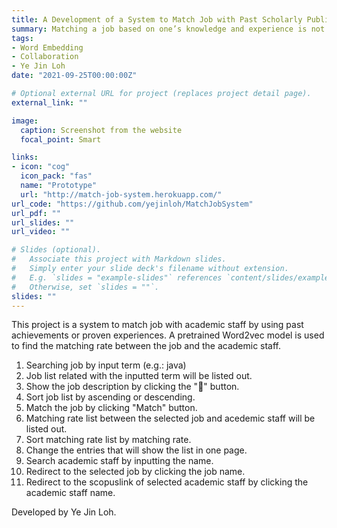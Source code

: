```yaml
---
title: A Development of a System to Match Job with Past Scholarly Publications
summary: Matching a job based on one’s knowledge and experience is not a straightforward task. However, the degree of  difficulty for finding a job that suit each other is increasing dramatically over years. Therefore, a project is proposed to develop a system to match job with past achievements or proven experiences. This project is to provide an automated platform in matching jobs with past achievements or proven experiences to find right job candidates.
tags: 
- Word Embedding
- Collaboration
- Ye Jin Loh
date: "2021-09-25T00:00:00Z"

# Optional external URL for project (replaces project detail page).
external_link: ""

image:
  caption: Screenshot from the website
  focal_point: Smart

links:
- icon: "cog"
  icon_pack: "fas"
  name: "Prototype"
  url: "http://match-job-system.herokuapp.com/"
url_code: "https://github.com/yejinloh/MatchJobSystem"
url_pdf: ""
url_slides: ""
url_video: ""

# Slides (optional).
#   Associate this project with Markdown slides.
#   Simply enter your slide deck's filename without extension.
#   E.g. `slides = "example-slides"` references `content/slides/example-slides.md`.
#   Otherwise, set `slides = ""`.
slides: ""
---
```


This project is a system to match job with academic staff by using past achievements or proven experiences. A pretrained Word2vec model is used to find the matching rate between the job and the academic staff.

1. Searching job by input term (e.g.: java)
2. Job list related with the inputted term will be listed out.
3. Show the job description by clicking the "🔽" button.
4. Sort job list by ascending or descending.
5. Match the job by clicking "Match" button.
6. Matching rate list between the selected job and acedemic staff will be listed out.
7. Sort matching rate list by matching rate.
8. Change the entries that will show the list in one page.
9. Search academic staff by inputting the name.
10. Redirect to the selected job by clicking the job name.
11. Redirect to the scopuslink of selected academic staff by clicking the academic staff name.

Developed by Ye Jin Loh.

